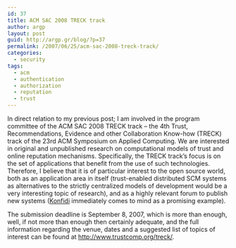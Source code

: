 ```yaml
---
id: 37
title: ACM SAC 2008 TRECK track
author: argp
layout: post
guid: http://argp.gr/blog/?p=37
permalink: /2007/06/25/acm-sac-2008-treck-track/
categories:
  - security
tags:
  - acm
  - authentication
  - authorization
  - reputation
  - trust
---
```

In direct relation to my previous post; I am involved in the program committee of the ACM SAC 2008 TRECK track &#8211; the 4th Trust, Recommendations, Evidence and other Collaboration Know-how (TRECK) track of the 23rd ACM Symposium on Applied Computing. We are interested in original and unpublished research on computational models of trust and online reputation mechanisms. Specifically, the TRECK track&#8217;s focus is on the set of applications that benefit from the use of such technologies. Therefore, I believe that it is of particular interest to the open source world, both as an application area in itself (trust-enabled distributed SCM systems as alternatives to the strictly centralized models of development would be a very interesting topic of research), and as a highly relevant forum to publish new systems ([Konfidi][1] immediately comes to mind as a promising example).

The submission deadline is September 8, 2007, which is more than enough, well, if not more than enough then certainly adequate, and the full information regarding the venue, dates and a suggested list of topics of interest can be found at <http://www.trustcomp.org/treck/>.

 [1]: http://konfidi.org/